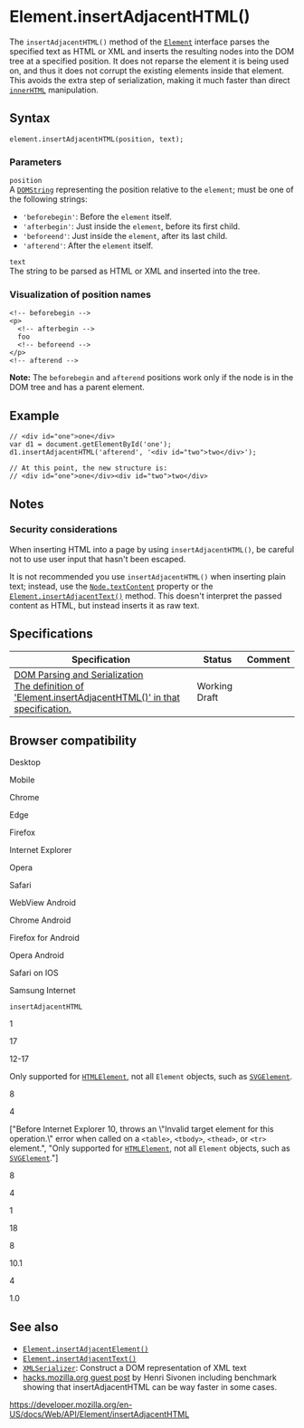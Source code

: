 # Element.insertAdjacentHTML()

The `insertAdjacentHTML()` method of the [`Element`](../element) interface parses the specified text as HTML or XML and inserts the resulting nodes into the DOM tree at a specified position. It does not reparse the element it is being used on, and thus it does not corrupt the existing elements inside that element. This avoids the extra step of serialization, making it much faster than direct [`innerHTML`](innerhtml) manipulation.

## Syntax

    element.insertAdjacentHTML(position, text);

### Parameters

`position`  
A [`DOMString`](../domstring) representing the position relative to the `element`; must be one of the following strings:

- `'beforebegin'`: Before the `element` itself.
- `'afterbegin'`: Just inside the `element`, before its first child.
- `'beforeend'`: Just inside the `element`, after its last child.
- `'afterend'`: After the `element` itself.

`text`  
The string to be parsed as HTML or XML and inserted into the tree.

### Visualization of position names

    <!-- beforebegin -->
    <p>
      <!-- afterbegin -->
      foo
      <!-- beforeend -->
    </p>
    <!-- afterend -->

**Note:** The `beforebegin` and `afterend` positions work only if the node is in the DOM tree and has a parent element.

## Example

    // <div id="one">one</div>
    var d1 = document.getElementById('one');
    d1.insertAdjacentHTML('afterend', '<div id="two">two</div>');

    // At this point, the new structure is:
    // <div id="one">one</div><div id="two">two</div>

## Notes

### Security considerations

When inserting HTML into a page by using `insertAdjacentHTML()`, be careful not to use user input that hasn't been escaped.

It is not recommended you use `insertAdjacentHTML()` when inserting plain text; instead, use the [`Node.textContent`](../node/textcontent) property or the [`Element.insertAdjacentText()`](insertadjacenttext) method. This doesn't interpret the passed content as HTML, but instead inserts it as raw text.

## Specifications

<table><thead><tr class="header"><th>Specification</th><th>Status</th><th>Comment</th></tr></thead><tbody><tr class="odd"><td><a href="https://w3c.github.io/DOM-Parsing/#dom-element-insertadjacenthtml">DOM Parsing and Serialization<br />
<span class="small">The definition of 'Element.insertAdjacentHTML()' in that specification.</span></a></td><td><span class="spec-wd">Working Draft</span></td><td></td></tr></tbody></table>

## Browser compatibility

Desktop

Mobile

Chrome

Edge

Firefox

Internet Explorer

Opera

Safari

WebView Android

Chrome Android

Firefox for Android

Opera Android

Safari on IOS

Samsung Internet

`insertAdjacentHTML`

1

17

12-17

Only supported for [`HTMLElement`](https://developer.mozilla.org/docs/Web/API/HTMLElement), not all `Element` objects, such as [`SVGElement`](https://developer.mozilla.org/docs/Web/API/SVGElement).

8

4

\["Before Internet Explorer 10, throws an \\"Invalid target element for this operation.\\" error when called on a `<table>`, `<tbody>`, `<thead>`, or `<tr>` element.", "Only supported for [`HTMLElement`](https://developer.mozilla.org/docs/Web/API/HTMLElement), not all `Element` objects, such as [`SVGElement`](https://developer.mozilla.org/docs/Web/API/SVGElement)."\]

8

4

1

18

8

10.1

4

1.0

## See also

- [`Element.insertAdjacentElement()`](insertadjacentelement)
- [`Element.insertAdjacentText()`](insertadjacenttext)
- [`XMLSerializer`](../xmlserializer): Construct a DOM representation of XML text
- [hacks.mozilla.org guest post](https://hacks.mozilla.org/2011/11/insertadjacenthtml-enables-faster-html-snippet-injection/)<span class="external"> by Henri Sivonen including benchmark showing that insertAdjacentHTML can be way faster in some cases.</span>

<a href="https://developer.mozilla.org/en-US/docs/Web/API/Element/insertAdjacentHTML" class="_attribution-link">https://developer.mozilla.org/en-US/docs/Web/API/Element/insertAdjacentHTML</a>
